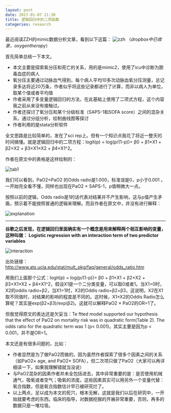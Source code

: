 ```yaml
---
layout: post
date: 2017-01-07 21:30
title: 逻辑回归中的二项函数
categeries: research
---
```

最近阅读ZZH的mimic数据分析文章，看到以下这篇：
![zzh](http://ocmk8pdgu.bkt.clouddn.com/3a7df55b5fe64ae02e0f78f8160261eb.png)
（*dropbox中已收录，oxygentherapy*）

首先简单总结一下本文。

- 本文主要是探索氧分压和死亡的关系，用的是mimic2，使用了icu中诊断为脓毒血症的病人
- 氧分压主要通过动脉血气得到，每个病人平均10多次动脉血氧分压测量，总记录多达将近20万条，作者似乎将这些记录都进行了计算，而非以病人为单位，取某个值或者平均值
- 作者采用了多变量逻辑回归的方法，在此基础上使用了二项式方程，这个内容我之前从来没有接触过。
- 作者还探讨了氧分压和某个分级标准（SAPS-1和SOFA score）之间的混杂关系，通过分组分析，绘制曲线图等探讨
- 作者利用的是stata分析软件

全文思路是比较简单的，发在了sci rep上。但有一个知识点我花了将近一整天的时间搞懂。就是逻辑回归中的二项方程：logit(p) = log(p/(1-p))= β0 + β1×X1 + β2×X2 + β3×X1×X2 + β4×X1^2。

作者在原文中的表格是这样绘制的：

![tab1](http://ocmk8pdgu.bkt.clouddn.com/ef2eafa5093901b1b10b5def142ef1e2.png)

我们可以看到，PaO2×PaO2 的Odds radio是1.000，标准误是0，p小于0.001 。一开始完全看不懂，同样也出现在PaO2 × SAPS-1，p值稍微大一点。

按照以前的逻辑，Odds radio是1的话代表对结果并不产生影响，这与p值产生矛盾，预示着不能按照普通的逻辑来理解。而且作者在原文中，并没有进行解释：

![explanation](http://ocmk8pdgu.bkt.clouddn.com/75c752aecc6d4ecbe3f38c8c6960c3f6.png)

---
**谷歌之后发现，在逻辑回归里面确实有一个概念是用来解释两个相互影响的变量，这种叫做：
Logistic regression with an interaction term of two predictor variables**

![interaction](http://ocmk8pdgu.bkt.clouddn.com/e0e155e42158f439cd19ec2f7101ebd9.png)

出处链接：http://www.ats.ucla.edu/stat/mult_pkg/faq/general/odds_ratio.htm

用我们上面那个公式：logit(p) = log(p/(1-p))= β0 + β1×X1 + β2×X2 + β3×X1×X2 + β4×X1^2，假设X1是一个二分类变量，可以取0或者1。当X1=0时，X2的oddis radio=β2，当X1=1时，X2的Oddis radio=β2+β3，这说明，X2在X1取不同值时，对结果的影响的程度是不同的。这时候，X1×X2的Oddis Radio怎么算呢？其实是exp(β2+β3)/exp(β2)。这就可以解释PaO2 × PaO2的OR=1了。

但我觉得原文的表达还是欠妥当：Te ftted model supported our hypothesis that the eﬀect of PaO2 on mortality risk was in quadratic form(Table 2). The odds ratio for the quadratic term was 1 (p< 0.001)。其实主要是因为p < 0.001，并不是OR=1。

本文还是有很多问题的，比如：
- 作者显然是为了做PaO2而做的，因为虽然作者探索了很多个因素之间的关系（如PaO2× age, and PaO2× SOFA），但二次项只做了PaO2（大家可以再详细读一下，如果我理解错就当没说）
- 与PaO2混杂的因素作者并未全包括进去，其中非常重要的是：是否使用机械通气，吸氧或者空气；吸氧的浓度。这些因素其实可以用另外一个变量代替：氧合指数，但是氧合指数估计早已被研究烂了。
- 以上两点，足以成为本文的死穴，根本无解，这就是我们以后在研究中，一开始就要考虑的东西。临床的指导，对数据挖掘的开展非常重要，否则，再多的数据只是一堆垃圾。

